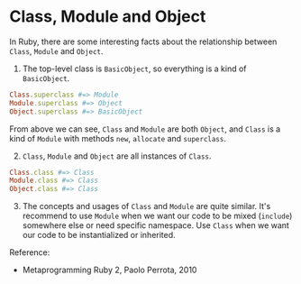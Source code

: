 # Class, Module and Object

In Ruby, there are some interesting facts about the relationship between `Class`, `Module` and `Object`.

1. The top-level class is `BasicObject`, so everything is a kind of `BasicObject`.

  ```ruby
  Class.superclass #=> Module
  Module.superclass #=> Object
  Object.superclass #=> BasicObject
  ```

  From above we can see, `Class` and `Module` are both `Object`, and `Class` is a kind of `Module` with methods `new`, `allocate` and `superclass`.

2. `Class`, `Module` and `Object` are all instances of `Class`.

```ruby
Class.class #=> Class
Module.class #=> Class
Object.class #=> Class
```

3. The concepts and usages of `Class` and `Module` are quite similar. It's recommend to use `Module` when we want our code to be mixed (`include`) somewhere else or need specific namespace. Use `Class` when we want our code to be instantialized or inherited.


Reference:

* Metaprogramming Ruby 2, Paolo Perrota, 2010
